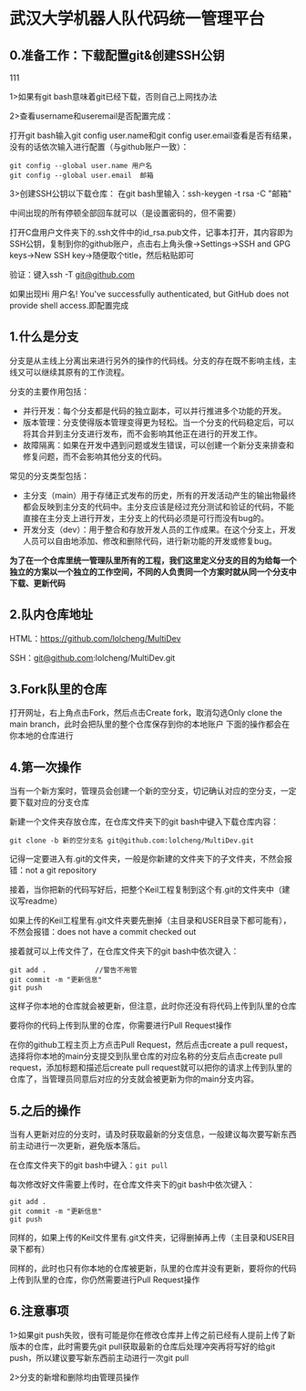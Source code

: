 # 武汉大学机器人队代码统一管理平台

## 0.准备工作：下载配置git&创建SSH公钥

111

1>如果有git bash意味着git已经下载，否则自己上网找办法

2>查看username和useremail是否配置完成：

打开git bash输入git config user.name和git config user.email查看是否有结果，没有的话依次输入进行配置（与github账户一致）：
```
git config --global user.name 用户名
git config --global user.email  邮箱
```
3>创建SSH公钥以下载仓库：
在git bash里输入：ssh-keygen -t rsa -C "邮箱"

中间出现的所有停顿全部回车就可以（是设置密码的，但不需要）

打开C盘用户文件夹下的.ssh文件中的id_rsa.pub文件，记事本打开，其内容即为SSH公钥，复制到你的github账户，点击右上角头像->Settings->SSH and GPG keys->New SSH key->随便取个title，然后粘贴即可

验证：键入ssh -T git@github.com

如果出现Hi 用户名! You've successfully authenticated, but GitHub does not provide shell access.即配置完成

## 1.什么是分支
分支是从主线上分离出来进行另外的操作的代码线。分支的存在既不影响主线，主线又可以继续其原有的工作流程。

分支的主要作用包括：
- 并行开发：每个分支都是代码的独立副本，可以并行推进多个功能的开发。
- 版本管理：分支使得版本管理变得更为轻松。当一个分支的代码稳定后，可以将其合并到主分支进行发布，而不会影响其他正在进行的开发工作。
- 故障隔离：如果在开发中遇到问题或发生错误，可以创建一个新分支来排查和修复问题，而不会影响其他分支的代码。

常见的分支类型包括：
- 主分支（main）用于存储正式发布的历史，所有的开发活动产生的输出物最终都会反映到主分支的代码中。主分支应该是经过充分测试和验证的代码，不能直接在主分支上进行开发，主分支上的代码必须是可行而没有bug的。
- 开发分支（dev）：用于整合和存放开发人员的工作成果。在这个分支上，开发人员可以自由地添加、修改和删除代码，进行新功能的开发或修复bug。

**为了在一个仓库里统一管理队里所有的工程，我们这里定义分支的目的为给每一个独立的方案以一个独立的工作空间，不同的人负责同一个方案时就从同一个分支中下载、更新代码**

## 2.队内仓库地址
HTML：https://github.com/lolcheng/MultiDev

SSH：git@github.com:lolcheng/MultiDev.git

## 3.Fork队里的仓库
打开网址，右上角点击Fork，然后点击Create fork，取消勾选Only clone the main branch，此时会把队里的整个仓库保存到你的本地账户
下面的操作都会在你本地的仓库进行

## 4.第一次操作
当有一个新方案时，管理员会创建一个新的空分支，切记确认对应的空分支，一定要下载对应的分支仓库

新建一个文件夹存放仓库，在仓库文件夹下的git bash中键入下载仓库内容：

`git clone -b 新的空分支名 git@github.com:lolcheng/MultiDev.git`

记得一定要进入有.git的文件夹，一般是你新建的文件夹下的子文件夹，不然会报错：not a git repository

接着，当你把新的代码写好后，把整个Keil工程复制到这个有.git的文件夹中（建议写readme）

如果上传的Keil工程里有.git文件夹要先删掉（主目录和USER目录下都可能有），不然会报错：does not have a commit checked out

接着就可以上传文件了，在仓库文件夹下的git bash中依次键入：
```
git add .            //警告不用管
git commit -m "更新信息"
git push             
```
这样子你本地的仓库就会被更新，但注意，此时你还没有将代码上传到队里的仓库

要将你的代码上传到队里的仓库，你需要进行Pull Request操作

在你的github工程主页上方点击Pull Request，然后点击create a pull request，选择将你本地的main分支提交到队里仓库的对应名称的分支后点击create pull request，添加标题和描述后create pull request就可以把你的请求上传到队里的仓库了，当管理员同意后对应的分支就会被更新为你的main分支内容。

## 5.之后的操作
当有人更新对应的分支时，请及时获取最新的分支信息，一般建议每次要写新东西前主动进行一次更新，避免版本落后。

在仓库文件夹下的git bash中键入：`git pull`

每次修改好文件需要上传时，在仓库文件夹下的git bash中依次键入：
```
git add .
git commit -m "更新信息"
git push
```
同样的，如果上传的Keil文件里有.git文件夹，记得删掉再上传（主目录和USER目录下都有）

同样的，此时也只有你本地的仓库被更新，队里的仓库并没有更新，要将你的代码上传到队里的仓库，你仍然需要进行Pull Request操作

## 6.注意事项
1>如果git push失败，很有可能是你在修改仓库并上传之前已经有人提前上传了新版本的仓库，此时需要先git pull获取最新的仓库后处理冲突再将写好的给git push，所以建议要写新东西前主动进行一次git pull

2>分支的新增和删除均由管理员操作
